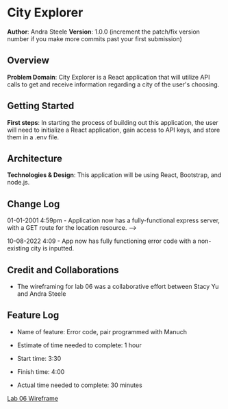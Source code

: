 # City Explorer

**Author**: Andra Steele
**Version**: 1.0.0 (increment the patch/fix version number if you make more commits past your first submission)

## Overview

**Problem Domain**: City Explorer is a React application that will utilize API calls to get and receive information regarding a city of the user's choosing.

## Getting Started

**First steps**: In starting the process of building out this application, the user will need to initialize a React application, gain access to API keys, and store them in a .env file.

## Architecture

**Technologies & Design**: This application will be using React, Bootstrap, and node.js.

## Change Log

01-01-2001 4:59pm - Application now has a fully-functional express server, with a GET route for the location resource. -->

10-08-2022 4:09 - App now has fully functioning error code with a non-existing city is inputted.

## Credit and Collaborations

- The wireframing for lab 06 was a collaborative effort between Stacy Yu and Andra Steele

## Feature Log

- Name of feature: Error code, pair programmed with Manuch

- Estimate of time needed to complete: 1 hour

- Start time: 3:30

- Finish time: 4:00

- Actual time needed to complete: 30 minutes

[Lab 06 Wireframe](./lab-06-wireframe.png)

